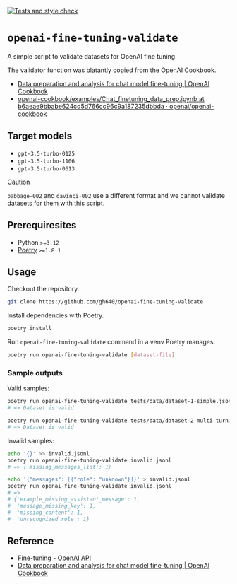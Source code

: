 [![Tests and style check](https://github.com/gh640/openai-fine-tuning-validate/actions/workflows/tests.yml/badge.svg)](https://github.com/gh640/openai-fine-tuning-validate/actions/workflows/tests.yml)

# `openai-fine-tuning-validate`

A simple script to validate datasets for OpenAI fine tuning. 

The validator function was blatantly copied from the OpenAI Cookbook.

- [Data preparation and analysis for chat model fine-tuning | OpenAI Cookbook](https://cookbook.openai.com/examples/chat_finetuning_data_prep)
- [openai-cookbook/examples/Chat_finetuning_data_prep.ipynb at b6aeae9bbabe624cd5d766cc96c9a187235dbbda · openai/openai-cookbook](https://github.com/openai/openai-cookbook/blob/b6aeae9bbabe624cd5d766cc96c9a187235dbbda/examples/Chat_finetuning_data_prep.ipynb)

## Target models

- `gpt-3.5-turbo-0125`
- `gpt-3.5-turbo-1106`
- `gpt-3.5-turbo-0613`

> [!CAUTION]
> `babbage-002` and `davinci-002` use a different format and we cannot validate datasets for them with this script.

## Prerequiresites

- Python `>=3.12`
- [Poetry](https://python-poetry.org/) `>=1.8.1`

## Usage

Checkout the repository.

```bash
git clone https://github.com/gh640/openai-fine-tuning-validate
```

Install dependencies with Poetry.

```bash
poetry install
```

Run `openai-fine-tuning-validate` command in a venv Poetry manages.

```bash
poetry run openai-fine-tuning-validate [dataset-file]
```

### Sample outputs

Valid samples:

```bash
poetry run openai-fine-tuning-validate tests/data/dataset-1-simple.jsonl
# => Dataset is valid
```

```bash
poetry run openai-fine-tuning-validate tests/data/dataset-2-multi-turn.jsonl
# => Dataset is valid
```

Invalid samples:

```bash
echo '{}' >> invalid.jsonl
poetry run openai-fine-tuning-validate invalid.jsonl
# => {'missing_messages_list': 1}
```

```bash
echo '{"messages": [{"role": "unknown"}]}' > invalid.jsonl
poetry run openai-fine-tuning-validate invalid.jsonl
# =>
# {'example_missing_assistant_message': 1,
#  'message_missing_key': 1,
#  'missing_content': 1,
#  'unrecognized_role': 1}
```

## Reference

- [Fine-tuning - OpenAI API](https://platform.openai.com/docs/guides/fine-tuning/preparing-your-dataset)
- [Data preparation and analysis for chat model fine-tuning | OpenAI Cookbook](https://cookbook.openai.com/examples/chat_finetuning_data_prep)

